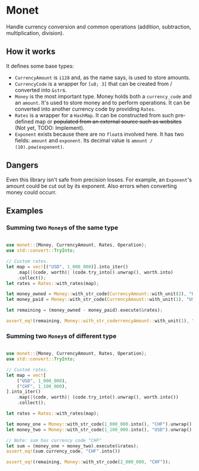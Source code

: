 # Monet

Handle currency conversion and common operations (addition, subtraction, multiplication, division).

## How it works

It defines some base types:

* `CurrencyAmount` is `i128` and, as the name says, is used to store amounts.
* `CurrencyCode` is a wrapper for `[u8; 3]` that can be created from / converted into `&str`s.
* `Money` is the most important type. Money holds both a `currency_code` and an `amount`. It's used
  to store money and to perform operations. It can be converted into another currency code by providing
  `Rates`.
* `Rates` is a wrapper for a `HashMap`. It can be constructed from such pre-defined map or ~~populated from
  an external source such as websites~~ (Not yet, TODO: Implement).
* `Exponent` exists because there are no `float`s involved here. It has two fields: `amount` and `exponent`. Its decimal value is `amount / (10).pow(exponent)`.

## Dangers

Even this library isn't safe from precision losses. For example, an `Exponent`'s amount could be cut out by its exponent. Also errors when converting money could occurr.

## Examples

### Summing two `Money`s of the same type

```rust

use monet::{Money, CurrencyAmount, Rates, Operation};
use std::convert::TryInto;

// Custom rates.
let map = vec![("USD", 1_000_000)].into_iter()
    .map(|(code, worth)| (code.try_into().unwrap(), worth.into)
    .collect();
let rates = Rates::with_rates(map);

let money_owned = Money::with_str_code(CurrencyAmount::with_unit(2), "USD").unwrap();
let money_paid = Money::with_str_code(CurrencyAmount::with_unit(1), "USD").unwrap();

let remaining = (money_owned - money_paid).execute(&rates);

assert_eq!(remaining, Money::with_str_coderrencyAmount::with_unit(1), "USD"));

```

### Summing two `Money`s of different type

```rust

use monet::{Money, CurrencyAmount, Rates, Operation};
use std::convert::TryInto;

// Custom rates.
let map = vec![
    ("USD", 1_000_000),
    ("CHF", 1_100_000),
].into_iter()
    .map(|(code, worth)| (code.try_into().unwrap(), worth.into())
    .collect();

let rates = Rates::with_rates(map);

let money_one = Money::with_str_code(1_000_000.into(), "CHF").unwrap();
let money_two = Money::with_str_code(1_100_000.into(), "USD").unwrap();

// Note: sum has currency code "CHF"
let sum = (money_one + money_two).execute(&rates);
assert_eq!(sum.currency_code, "CHF".into())

assert_eq!(remaining, Money::with_str_code(2_000_000, "CHF"));

```
